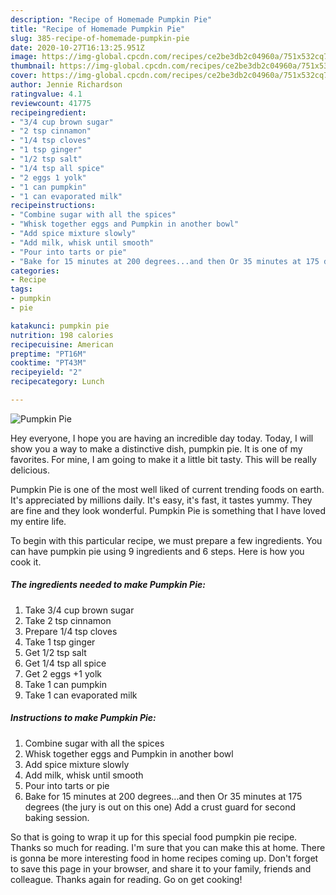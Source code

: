 ```yaml
---
description: "Recipe of Homemade Pumpkin Pie"
title: "Recipe of Homemade Pumpkin Pie"
slug: 385-recipe-of-homemade-pumpkin-pie
date: 2020-10-27T16:13:25.951Z
image: https://img-global.cpcdn.com/recipes/ce2be3db2c04960a/751x532cq70/pumpkin-pie-recipe-main-photo.jpg
thumbnail: https://img-global.cpcdn.com/recipes/ce2be3db2c04960a/751x532cq70/pumpkin-pie-recipe-main-photo.jpg
cover: https://img-global.cpcdn.com/recipes/ce2be3db2c04960a/751x532cq70/pumpkin-pie-recipe-main-photo.jpg
author: Jennie Richardson
ratingvalue: 4.1
reviewcount: 41775
recipeingredient:
- "3/4 cup brown sugar"
- "2 tsp cinnamon"
- "1/4 tsp cloves"
- "1 tsp ginger"
- "1/2 tsp salt"
- "1/4 tsp all spice"
- "2 eggs 1 yolk"
- "1 can pumpkin"
- "1 can evaporated milk"
recipeinstructions:
- "Combine sugar with all the spices"
- "Whisk together eggs and Pumpkin in another bowl"
- "Add spice mixture slowly"
- "Add milk, whisk until smooth"
- "Pour into tarts or pie"
- "Bake for 15 minutes at 200 degrees...and then Or 35 minutes at 175 degrees (the jury is out on this one) Add a crust guard for second baking session."
categories:
- Recipe
tags:
- pumpkin
- pie

katakunci: pumpkin pie 
nutrition: 198 calories
recipecuisine: American
preptime: "PT16M"
cooktime: "PT43M"
recipeyield: "2"
recipecategory: Lunch

---
```



![Pumpkin Pie](https://img-global.cpcdn.com/recipes/ce2be3db2c04960a/751x532cq70/pumpkin-pie-recipe-main-photo.jpg)

Hey everyone, I hope you are having an incredible day today. Today, I will show you a way to make a distinctive dish, pumpkin pie. It is one of my favorites. For mine, I am going to make it a little bit tasty. This will be really delicious.



Pumpkin Pie is one of the most well liked of current trending foods on earth. It's appreciated by millions daily. It's easy, it's fast, it tastes yummy. They are fine and they look wonderful. Pumpkin Pie is something that I have loved my entire life.


To begin with this particular recipe, we must prepare a few ingredients. You can have pumpkin pie using 9 ingredients and 6 steps. Here is how you cook it.

<!--inarticleads1-->

##### The ingredients needed to make Pumpkin Pie:

1. Take 3/4 cup brown sugar
1. Take 2 tsp cinnamon
1. Prepare 1/4 tsp cloves
1. Take 1 tsp ginger
1. Get 1/2 tsp salt
1. Get 1/4 tsp all spice
1. Get 2 eggs +1 yolk
1. Take 1 can pumpkin
1. Take 1 can evaporated milk




<!--inarticleads2-->

##### Instructions to make Pumpkin Pie:

1. Combine sugar with all the spices
1. Whisk together eggs and Pumpkin in another bowl
1. Add spice mixture slowly
1. Add milk, whisk until smooth
1. Pour into tarts or pie
1. Bake for 15 minutes at 200 degrees...and then Or 35 minutes at 175 degrees (the jury is out on this one) Add a crust guard for second baking session.




So that is going to wrap it up for this special food pumpkin pie recipe. Thanks so much for reading. I'm sure that you can make this at home. There is gonna be more interesting food in home recipes coming up. Don't forget to save this page in your browser, and share it to your family, friends and colleague. Thanks again for reading. Go on get cooking!
